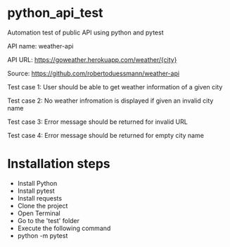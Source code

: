 # python_api_test
 Automation test of public API using python and pytest

API name: weather-api

API URL: https://goweather.herokuapp.com/weather/{city}

Source: https://github.com/robertoduessmann/weather-api

Test case 1: User should be able to get weather information of a given city

Test case 2: No weather infromation is displayed if given an invalid city name 

Test case 3: Error message should be returned for invalid URL

Test case 4: Error message should be returned for empty city name

# Installation steps
 - Install Python
 - Install pytest
 - Install requests
 - Clone the project 
 - Open Terminal
 - Go to the 'test' folder 
 - Execute the following command 
 - python -m pytest  